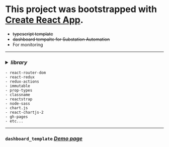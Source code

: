 # This project was bootstrapped with [Create React App](https://github.com/facebook/create-react-app).

- ~~typescript template~~
- <del>dashboard tempalte for Substation Automation</del>
- For monitoring

---

### <details><summary>**_library_**</summary>

```
- react-router-dom
- react-redux
- redux-actions
- immutable
- prop-types
- classname
- reactstrap
- node-sass
- chart.js
- react-chartjs-2
- gh-pages
- etc...
```

</details>

---

### `dashboard_template` [_Demo page_](https://monsoonp.github.io/dashboard_template "template demo link")
